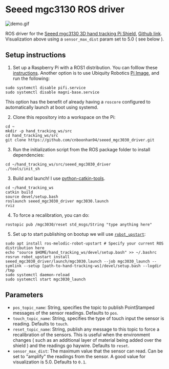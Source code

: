 # Seeed mgc3130 ROS driver
![demo.gif](demo.gif)

ROS driver for the [Seeed mgc3130 3D hand tracking Pi Shield](http://wiki.seeedstudio.com/3D-Gesture-Tracking-Shield-for-Raspberry-Pi-MGC3130/), [Github link](https://github.com/Seeed-Studio/Seeed_mgc3x30.git). Visualization above using a `sensor_max_dist` param set to 5.0 ( see below ).

## Setup instructions
1. Set up a Raspberry Pi with a ROS1 distribution. You can folllow these [instructions](http://wiki.ros.org/ROSberryPi/Installing%20ROS%20Kinetic%20on%20the%20Raspberry%20Pi). Another option is to use Ubiquity Robotics [Pi Image](https://downloads.ubiquityrobotics.com/pi.html), and run the following:
```
sudo systemctl disable pifi.service
sudo systemctl disable magni-base.service
``` 
This option has the benefit of already having a `roscore` configured to automatically launch at boot using systemd.

2. Clone this repository into a workspace on the Pi:
```
cd ~
mkdir -p hand_tracking_ws/src
cd hand_tracking_ws/src
git clone https://github.com/cnboonhan94/seeed_mgc3030_driver.git
```
3. Run the initialization script from the ROS package folder to install dependencies:
```
cd ~/hand_tracking_ws/src/seeed_mgc3030_driver
./tools/init_sh
```

3. Build and launch! I use [python-catkin-tools](https://catkin-tools.readthedocs.io/en/latest/installing.html).
```
cd ~/hand_tracking_ws
catkin build 
source devel/setup.bash
roslaunch seeed_mgc3030_driver mgc3030.launch
rviz
```

4. To force a recalibration, you can do:
```
rostopic pub /mgc3030/reset std_msgs/String "type anything here"
```

5. Set up to start publishing on bootup we will use [`robot_upstart`](https://github.com/clearpathrobotics/robot_upstart):
``` (Note, still has issues as it seems hardware initialization doesn't work)
sudo apt install ros-melodic-robot-upstart # Specify your current ROS distribution here
echo "source $HOME/hand_tracking_ws/devel/setup.bash" >> ~/.bashrc
rosrun robot_upstart install seeed_mgc3030_driver/launch/mgc3030.launch --job mgc3030_launch --symlink --setup [path-to-hand-tracking-ws]/devel/setup.bash --logdir /tmp
sudo systemctl daemon-reload
sudo systemctl start mgc3030_launch
```

## Parameters
- `pos_topic_name`: String, specifies the topic to publish PointStamped messages of the sensor readings. Defaults to `pos`.
- `touch_topic_name`: String, specifies the type of touch input the sensor is reading. Defaults to `touch`.
- `reset_topic_name`: String, publish any message to this topic to force a recalibration of the sensors. This is useful when the environment changes ( such as an additional layer of material being added over the shield ) and the readings go haywire. Defaults to `reset`.
- `sensor_max_dist`: The maximum value that the sensor can read. Can be set to "amplify" the readings from the sensor. A good value for visualization is 5.0. Defaults to `0.1`.

